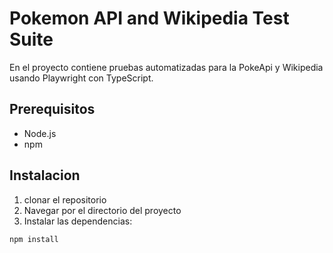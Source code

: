 # Pokemon API and Wikipedia Test Suite

En el proyecto contiene pruebas automatizadas para la PokeApi y Wikipedia usando Playwright con TypeScript.

## Prerequisitos

- Node.js 
- npm

## Instalacion

1. clonar el repositorio
2. Navegar por el directorio del proyecto
3. Instalar las dependencias:

```bash
npm install